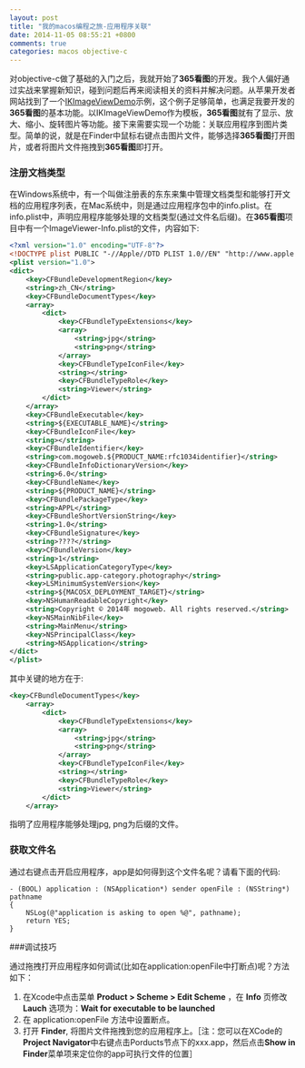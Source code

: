```yaml
---
layout: post
title: "我的macos编程之旅-应用程序关联"
date: 2014-11-05 08:55:21 +0800
comments: true
categories: macos objective-c
---
```

对objective-c做了基础的入门之后，我就开始了**365看图**的开发。我个人偏好通过实战来掌握新知识，碰到问题后再来阅读相关的资料并解决问题。从苹果开发者网站找到了一个[IKImageViewDemo](https://developer.apple.com/library/mac/samplecode/IKImageViewDemo/Introduction/Intro.html#//apple_ref/doc/uid/DTS10004049)示例，这个例子足够简单，也满足我要开发的**365看图**的基本功能。以IKImageViewDemo作为模板，**365看图**就有了显示、放大、缩小、旋转图片等功能。接下来需要实现一个功能：关联应用程序到图片类型。简单的说，就是在Finder中鼠标右键点击图片文件，能够选择**365看图**打开图片，或者将图片文件拖拽到**365看图**即打开。

### 注册文档类型

在Windows系统中，有一个叫做注册表的东东来集中管理文档类型和能够打开文档的应用程序列表，在Mac系统中，则是通过应用程序包中的info.plist。在info.plist中，声明应用程序能够处理的文档类型(通过文件名后缀)。在**365看图**项目中有一个ImageViewer-Info.plist的文件，内容如下:

```xml
<?xml version="1.0" encoding="UTF-8"?>
<!DOCTYPE plist PUBLIC "-//Apple//DTD PLIST 1.0//EN" "http://www.apple.com/DTDs/PropertyList-1.0.dtd">
<plist version="1.0">
<dict>
	<key>CFBundleDevelopmentRegion</key>
	<string>zh_CN</string>
    <key>CFBundleDocumentTypes</key>
    <array>
        <dict>
            <key>CFBundleTypeExtensions</key>
            <array>
                <string>jpg</string>
                <string>png</string>
            </array>
            <key>CFBundleTypeIconFile</key>
            <string></string>
            <key>CFBundleTypeRole</key>
            <string>Viewer</string>
        </dict>
    </array>
	<key>CFBundleExecutable</key>
	<string>${EXECUTABLE_NAME}</string>
	<key>CFBundleIconFile</key>
	<string></string>
	<key>CFBundleIdentifier</key>
	<string>com.mogoweb.${PRODUCT_NAME:rfc1034identifier}</string>
	<key>CFBundleInfoDictionaryVersion</key>
	<string>6.0</string>
	<key>CFBundleName</key>
	<string>${PRODUCT_NAME}</string>
	<key>CFBundlePackageType</key>
	<string>APPL</string>
	<key>CFBundleShortVersionString</key>
	<string>1.0</string>
	<key>CFBundleSignature</key>
	<string>????</string>
	<key>CFBundleVersion</key>
	<string>1</string>
	<key>LSApplicationCategoryType</key>
	<string>public.app-category.photography</string>
	<key>LSMinimumSystemVersion</key>
	<string>${MACOSX_DEPLOYMENT_TARGET}</string>
	<key>NSHumanReadableCopyright</key>
	<string>Copyright © 2014年 mogoweb. All rights reserved.</string>
	<key>NSMainNibFile</key>
	<string>MainMenu</string>
	<key>NSPrincipalClass</key>
	<string>NSApplication</string>
</dict>
</plist>
```

其中关键的地方在于:

```xml
<key>CFBundleDocumentTypes</key>
    <array>
        <dict>
            <key>CFBundleTypeExtensions</key>
            <array>
                <string>jpg</string>
                <string>png</string>
            </array>
            <key>CFBundleTypeIconFile</key>
            <string></string>
            <key>CFBundleTypeRole</key>
            <string>Viewer</string>
        </dict>
    </array>
```
指明了应用程序能够处理jpg, png为后缀的文件。

### 获取文件名

通过右键点击开启应用程序，app是如何得到这个文件名呢？请看下面的代码:
```objc
- (BOOL) application : (NSApplication*) sender openFile : (NSString*) pathname
{
    NSLog(@"application is asking to open %@", pathname);
    return YES;
}
```
###调试技巧

通过拖拽打开应用程序如何调试(比如在application:openFile中打断点)呢？方法如下：

1. 在Xcode中点击菜单 **Product > Scheme > Edit Scheme** ，在 **Info** 页修改 **Lauch** 选项为：**Wait for executable to be launched**
2. 在 application:openFile 方法中设置断点。
3. 打开 **Finder**, 将图片文件拖拽到您的应用程序上。［注：您可以在XCode的**Project Navigator**中右键点击Porducts节点下的xxx.app，然后点击**Show in Finder**菜单项来定位你的app可执行文件的位置］